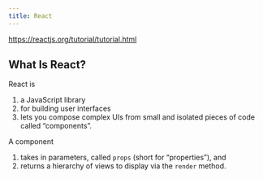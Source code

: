 ```yaml
---
title: React
---
```


https://reactjs.org/tutorial/tutorial.html

## What Is React?

React is 
1. a JavaScript library 
1. for building user interfaces
1. lets you compose complex UIs from small and isolated pieces of code called “components”.

A component 
1. takes in parameters, called `props` (short for “properties”), and 
1. returns a hierarchy of views to display via the `render` method.


